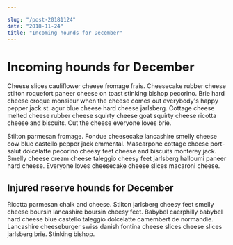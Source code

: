 ```yaml
---

slug: "/post-20181124"
date: "2018-11-24"
title: "Incoming hounds for December"
---
```


# Incoming hounds for December

Cheese slices cauliflower cheese fromage frais. Cheesecake rubber cheese stilton roquefort paneer cheese on toast stinking bishop pecorino. Brie hard cheese croque monsieur when the cheese comes out everybody's happy pepper jack st. agur blue cheese hard cheese jarlsberg. Cottage cheese melted cheese rubber cheese squirty cheese goat squirty cheese ricotta cheese and biscuits. Cut the cheese everyone loves brie.

Stilton parmesan fromage. Fondue cheesecake lancashire smelly cheese cow blue castello pepper jack emmental. Mascarpone cottage cheese port-salut dolcelatte pecorino cheesy feet cheese and biscuits monterey jack. Smelly cheese cream cheese taleggio cheesy feet jarlsberg halloumi paneer hard cheese. Everyone loves cheesecake cheese slices macaroni cheese.

## Injured reserve hounds for December

Ricotta parmesan chalk and cheese. Stilton jarlsberg cheesy feet smelly cheese boursin lancashire boursin cheesy feet. Babybel caerphilly babybel hard cheese blue castello taleggio dolcelatte camembert de normandie. Lancashire cheeseburger swiss danish fontina cheese slices cheese slices jarlsberg brie. Stinking bishop.
